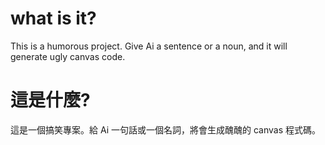 # what is it?
This is a humorous project. Give Ai a sentence or a noun, and it will generate ugly canvas code.

# 這是什麼?
這是一個搞笑專案。給 Ai 一句話或一個名詞，將會生成醜醜的 canvas 程式碼。
